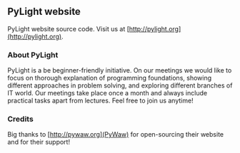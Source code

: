 ## PyLight website
PyLight website source code. Visit us at [http://pylight.org](http://pylight.org).

### About PyLight
PyLight is a be beginner-friendly initiative. On our meetings we would like to focus on thorough explanation of programming foundations, showing different approaches in problem solving, and exploring different branches of IT world. Our meetings take place once a month and always include practical tasks apart from lectures. Feel free to join us anytime!

### Credits
Big thanks to [http://pywaw.org](PyWaw) for open-sourcing their website and for their support!
